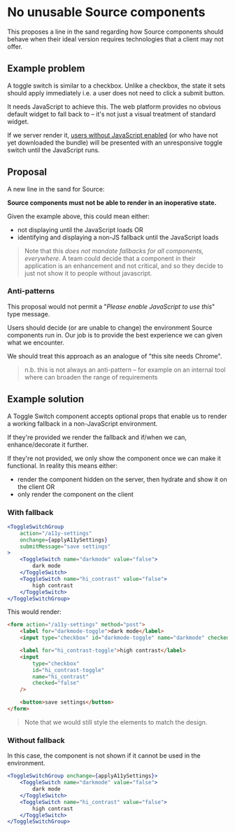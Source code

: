 # No unusable Source components

This proposes a line in the sand regarding how Source components should behave when their ideal version requires technologies that a client may not offer.

## Example problem

A toggle switch is similar to a checkbox. Unlike a checkbox, the state it sets should apply immediately i.e. a user does not need to click a submit button.

It needs JavaScript to achieve this. The web platform provides no obvious default widget to fall back to – it's not just a visual treatment of standard widget.

If we server render it, [users without JavaScript enabled](https://kryogenix.org/code/browser/everyonehasjs.html) (or who have not yet downloaded the bundle) will be presented with an unresponsive toggle switch until the JavaScript runs.

## Proposal

A new line in the sand for Source:

**Source components must not be able to render in an inoperative state.**

Given the example above, this could mean either:

- not displaying until the JavaScript loads OR
- identifying and displaying a non-JS fallback until the JavaScript loads

> Note that this _does not mandate fallbacks for all components, everywhere_. A team could decide that a component in their application is an enhancement and not critical, and so they decide to just not show it to people without javascript.

### Anti-patterns

This proposal would not permit a "_Please enable JavaScript to use this_" type message.

Users should decide (or are unable to change) the environment Source components run in. Our job is to provide the best experience we can given what we encounter.

We should treat this approach as an analogue of "this site needs Chrome".

> n.b. this is not always an anti-pattern – for example on an internal tool where can broaden the range of requirements

## Example solution

A Toggle Switch component accepts optional props that enable us to render a working fallback in a non-JavaScript environment.

If they're provided we render the fallback and if/when we can, enhance/decorate it further.

If they're not provided, we only show the component once we can make it functional. In reality this means either:

- render the component hidden on the server, then hydrate and show it on the client OR
- only render the component on the client

### With fallback

```jsx
<ToggleSwitchGroup
	action="/a11y-settings"
	onchange={applyA11ySettings}
	submitMessage="save settings"
>
	<ToggleSwitch name="darkmode" value="false">
		dark mode
	</ToggleSwitch>
	<ToggleSwitch name="hi_contrast" value="false">
		high contrast
	</ToggleSwitch>
</ToggleSwitchGroup>
```

This would render:

```html
<form action="/a11y-settings" method="post">
	<label for="darkmode-toggle">dark mode</label>
	<input type="checkbox" id="darkmode-toggle" name="darkmode" checked="false" />

	<label for="hi_contrast-toggle">high contrast</label>
	<input
		type="checkbox"
		id="hi_contrast-toggle"
		name="hi_contrast"
		checked="false"
	/>

	<button>save settings</button>
</form>
```

> Note that we would still style the elements to match the design.

### Without fallback

In this case, the component is not shown if it cannot be used in the environment.

```jsx
<ToggleSwitchGroup onchange={applyA11ySettings}>
	<ToggleSwitch name="darkmode" value="false">
		dark mode
	</ToggleSwitch>
	<ToggleSwitch name="hi_contrast" value="false">
		high contrast
	</ToggleSwitch>
</ToggleSwitchGroup>
```
